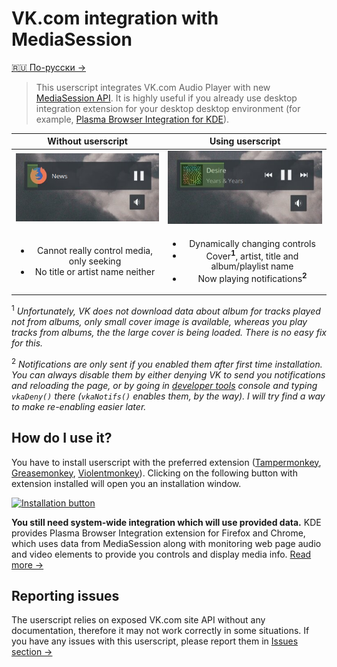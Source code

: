 # VK.com integration with MediaSession

[🇷🇺 По-русски →](/README.ru.md)

> This userscript integrates VK.com Audio Player with new [MediaSession API](https://w3c.github.io/mediasession/). It is highly useful if you already use desktop integration extension for your desktop desktop environment (for example, [Plasma Browser Integration for KDE](https://community.kde.org/Plasma/Browser_Integration)).

|         Without userscript          |         Using userscript         |
| :---------------------------------: | :------------------------------: |
| ![Screenshot](examples/without.jpg) | ![Screenshot](examples/with.jpg) |
| <ul><li>Cannot really control media, only seeking</li><li>No title or artist name neither</li></ul> | <ul><li>Dynamically changing controls</li><li>Cover<sup>**1**</sup>, artist, title and album/playlist name</li><li>Now playing notifications<sup>**2**</sup></li></ul> |

<sup>1</sup> *Unfortunately, VK does not download data about album for tracks played not from albums, only small cover image is available, whereas you play tracks from albums, the the large cover is being loaded. There is no easy fix for this.*

<sup>2</sup> *Notifications are only sent if you enabled them after first time installation. You can always disable them by either denying VK to send you notifications and reloading the page, or by going in [developer tools](https://developers.google.com/web/tools/chrome-devtools#open) console and typing `vkaDeny()` there (`vkaNotifs()` enables them, by the way). I will try find a way to make re-enabling easier later.*

## How do I use it?

You have to install userscript with the preferred extension ([Tampermonkey](https://www.tampermonkey.net/), [Greasemonkey](https://www.greasespot.net/), [Violentmonkey](https://violentmonkey.github.io/)). Clicking on the following button with extension installed will open you an installation window.

[![Installation button](https://img.shields.io/badge/VK%20Audio%20Integration-Install-brightgreen)](https://github.com/Sasha-Sorokin/vkaintegra/raw/master/vkaintegra.user.js)

**You still need system-wide integration which will use provided data.** KDE provides Plasma Browser Integration extension for Firefox and Chrome, which uses data from MediaSession along with monitoring web page audio and video elements to provide you controls and display media info. [Read more →](https://mastodon.technology/@kde/101985925180129532)

## Reporting issues

The userscript relies on exposed VK.com site API without any documentation, therefore it may not work correctly in some situations. If you have any issues with this userscript, please report them in [Issues section →](https://github.com/Sasha-Sorokin/vkaintegra/issues)
